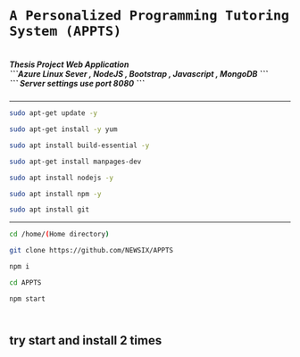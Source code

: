 # `A Personalized Programming Tutoring System (APPTS)`
<h5>
<br>Thesis Project Web Application 
<br> ```Azure Linux Sever , NodeJS , Bootstrap , Javascript , MongoDB ```
<br> ``` Server settings use port 8080 ```
</h5>

---

    
```sh
sudo apt-get update -y
```
```sh    
sudo apt-get install -y yum
```
```sh
sudo apt install build-essential -y
```
```sh
sudo apt-get install manpages-dev
```
```sh
sudo apt install nodejs -y
```
```sh
sudo apt install npm -y
```
```sh
sudo apt install git
```
    
---
```sh
cd /home/(Home directory)
```
```sh
git clone https://github.com/NEWSIX/APPTS
```
```sh
npm i
```
```sh
cd APPTS
```
```sh
npm start
```
<br> try start and install 2 times
---
